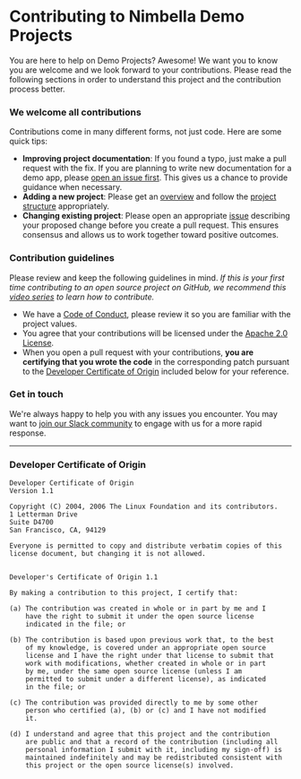 # Contributing to Nimbella Demo Projects

You are here to help on Demo Projects? Awesome! We want you to know you are welcome and we look forward to your contributions. Please read the following sections in order to understand this project and the contribution process better.


### We welcome all contributions

Contributions come in many different forms, not just code. Here are some quick tips:
- **Improving project documentation**: If you found a typo, just make a pull request with the fix. If you are planning to write new documentation for a demo app, please [open an issue first](../../issues/new/choose). This gives us a chance to provide guidance when necessary.
- **Adding a new project**: Please get an [overview](https://nimbella.io/downloads/nim/nim.html#overview-of-nimbella-projects-actions-and-deployment) and follow the [project structure](https://nimbella.io/downloads/nim/nim.html#about-projects) appropriately.
- **Changing existing project**: Please open an appropriate [issue](../../issues/new/choose) describing your proposed change before you create a pull request. This ensures consensus and allows us to work together toward positive outcomes.

### Contribution guidelines

Please review and keep the following guidelines in mind. _If this is your first time contributing to an open source project on GitHub, we recommend this [video series](https://egghead.io/courses/how-to-contribute-to-an-open-source-project-on-github) to learn how to contribute._
- We have a [Code of Conduct](CODE_OF_CONDUCT.md), please review it so you are familiar with the project values.
- You agree that your contributions will be licensed under the [Apache 2.0 License](LICENSE).
- When you open a pull request with your contributions, **you are certifying that you wrote the code** in the corresponding patch pursuant to the [Developer Certificate of Origin](#developer-certificate-of-origin) included below for your reference.

### Get in touch

We're always happy to help you with any issues you encounter. You may want to [join our Slack community](https://nimbella-community.slack.com/) to engage with us for a more rapid response.


---

### Developer Certificate of Origin

```
Developer Certificate of Origin
Version 1.1

Copyright (C) 2004, 2006 The Linux Foundation and its contributors.
1 Letterman Drive
Suite D4700
San Francisco, CA, 94129

Everyone is permitted to copy and distribute verbatim copies of this
license document, but changing it is not allowed.


Developer's Certificate of Origin 1.1

By making a contribution to this project, I certify that:

(a) The contribution was created in whole or in part by me and I
    have the right to submit it under the open source license
    indicated in the file; or

(b) The contribution is based upon previous work that, to the best
    of my knowledge, is covered under an appropriate open source
    license and I have the right under that license to submit that
    work with modifications, whether created in whole or in part
    by me, under the same open source license (unless I am
    permitted to submit under a different license), as indicated
    in the file; or

(c) The contribution was provided directly to me by some other
    person who certified (a), (b) or (c) and I have not modified
    it.

(d) I understand and agree that this project and the contribution
    are public and that a record of the contribution (including all
    personal information I submit with it, including my sign-off) is
    maintained indefinitely and may be redistributed consistent with
    this project or the open source license(s) involved.
```
